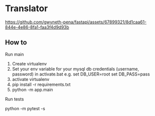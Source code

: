 # Translator

https://github.com/gwyneth-pena/fastapi/assets/67899321/8d1caa61-844e-4e86-8fa1-faa3f4d9d93b



## How to

Run main

1. Create virtualenv
2. Set your env variable for your mysql db credentials (username, password) in activate.bat
e.g.
set DB_USER=root
set DB_PASS=pass
3. activate virtualenv
4. pip install -r requirements.txt
5. python -m app.main

Run tests

python -m pytest -s
